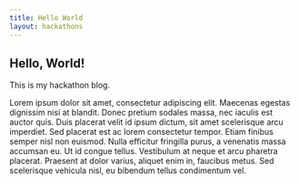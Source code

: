 ```yaml
---
title: Hello World
layout: hackathons
---
```


## Hello, World!

This is my hackathon blog.

Lorem ipsum dolor sit amet, consectetur adipiscing elit. Maecenas egestas dignissim nisi at blandit. Donec pretium sodales massa, nec iaculis est auctor quis. Duis placerat velit id ipsum dictum, sit amet scelerisque arcu imperdiet. Sed placerat est ac lorem consectetur tempor. Etiam finibus semper nisl non euismod. Nulla efficitur fringilla purus, a venenatis massa accumsan eu. Ut id congue tellus. Vestibulum at neque et arcu pharetra placerat. Praesent at dolor varius, aliquet enim in, faucibus metus. Sed scelerisque vehicula nisl, eu bibendum tellus condimentum vel.
